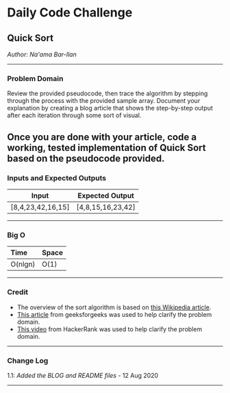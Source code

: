 # Daily Code Challenge

## Quick Sort
*Author: Na'ama Bar-Ilan*

---

### Problem Domain

Review the provided pseudocode, then trace the algorithm by stepping through the process with the provided sample array. Document your explanation by creating a blog article that shows the step-by-step output after each iteration through some sort of visual.

Once you are done with your article, code a working, tested implementation of Quick Sort based on the pseudocode provided.
---

### Inputs and Expected Outputs

| Input | Expected Output |
| :-----------: | :-----------: |
| [8,4,23,42,16,15] | [4,8,15,16,23,42] |


---

### Big O


| Time | Space |
| :----------- | :----------- |
| O(nlgn) | O(1) |


---

### Credit
* The overview of the sort algorithm is based on [this Wikipedia article](https://en.wikipedia.org/wiki/Quicksort). 
* [This article](https://www.geeksforgeeks.org/quick-sort/) from geeksforgeeks was used to help clarify the problem domain. 
* [This video](https://www.youtube.com/watch?v=SLauY6PpjW4) from HackerRank was used to help clarify the problem domain. 

---

### Change Log
1.1: *Added the BLOG and README files* - 12 Aug 2020  

---

